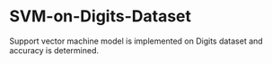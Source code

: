 # SVM-on-Digits-Dataset
Support vector machine model is implemented on Digits dataset and accuracy is determined.

